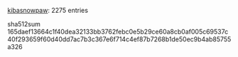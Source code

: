 [kibasnowpaw](https://github.com/kibasnowpaw): 2275 entries

sha512sum 165daef13664c1f40dea32133bb3762febc0e5b29ce60a8cb0af005c69537c40f293659f60d40dd7ac7b3c367e6f714c4ef87b7268b1de50ec9b4ab85755a326
